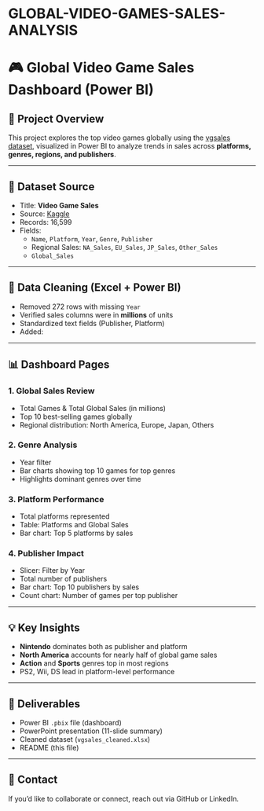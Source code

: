 # GLOBAL-VIDEO-GAMES-SALES-ANALYSIS
# 🎮 Global Video Game Sales Dashboard (Power BI)

## 📌 Project Overview

This project explores the top video games globally using the [vgsales dataset](https://www.kaggle.com/datasets/gregorut/videogame-sales-with-ratings), visualized in Power BI to analyze trends in sales across **platforms, genres, regions, and publishers**.

---

## 📂 Dataset Source

- Title: **Video Game Sales**
- Source: [Kaggle](https://www.kaggle.com/datasets/gregorut/videogame-sales-with-ratings)
- Records: 16,599
- Fields:
  - `Name`, `Platform`, `Year`, `Genre`, `Publisher`
  - Regional Sales: `NA_Sales`, `EU_Sales`, `JP_Sales`, `Other_Sales`
  - `Global_Sales`

---

## 🧼 Data Cleaning (Excel + Power BI)

- Removed 272 rows with missing `Year`
- Verified sales columns were in **millions** of units
- Standardized text fields (Publisher, Platform)
- Added:


---

## 📊 Dashboard Pages

### 1. **Global Sales Review**
- Total Games & Total Global Sales (in millions)
- Top 10 best-selling games globally
- Regional distribution: North America, Europe, Japan, Others

### 2. **Genre Analysis**
- Year filter
- Bar charts showing top 10 games for top genres
- Highlights dominant genres over time

### 3. **Platform Performance**
- Total platforms represented
- Table: Platforms and Global Sales
- Bar chart: Top 5 platforms by sales

### 4. **Publisher Impact**
- Slicer: Filter by Year
- Total number of publishers
- Bar chart: Top 10 publishers by sales
- Count chart: Number of games per top publisher

---

## 💡 Key Insights

- **Nintendo** dominates both as publisher and platform
- **North America** accounts for nearly half of global game sales
- **Action** and **Sports** genres top in most regions
- PS2, Wii, DS lead in platform-level performance

---

## 📁 Deliverables

- Power BI `.pbix` file (dashboard)
- PowerPoint presentation (11-slide summary)
- Cleaned dataset (`vgsales_cleaned.xlsx`)
- README (this file)

---

## 📎 Contact

If you’d like to collaborate or connect, reach out via GitHub or LinkedIn.

